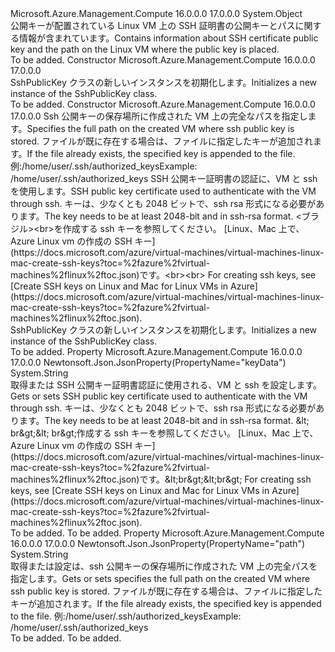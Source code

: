 <Type Name="SshPublicKey" FullName="Microsoft.Azure.Management.Compute.Models.SshPublicKey">
  <TypeSignature Language="C#" Value="public class SshPublicKey" />
  <TypeSignature Language="ILAsm" Value=".class public auto ansi beforefieldinit SshPublicKey extends System.Object" />
  <TypeSignature Language="DocId" Value="T:Microsoft.Azure.Management.Compute.Models.SshPublicKey" />
  <TypeSignature Language="VB.NET" Value="Public Class SshPublicKey" />
  <TypeSignature Language="F#" Value="type SshPublicKey = class" />
  <AssemblyInfo>
    <AssemblyName>Microsoft.Azure.Management.Compute</AssemblyName>
    <AssemblyVersion>16.0.0.0</AssemblyVersion>
    <AssemblyVersion>17.0.0.0</AssemblyVersion>
  </AssemblyInfo>
  <Base>
    <BaseTypeName>System.Object</BaseTypeName>
  </Base>
  <Interfaces />
  <Docs>
    <summary>
            <span data-ttu-id="e255c-101">公開キーが配置されている Linux VM 上の SSH 証明書の公開キーとパスに関する情報が含まれています。</span><span class="sxs-lookup"><span data-stu-id="e255c-101">Contains information about SSH certificate public key and the path on the Linux VM where the public key is placed.</span></span>
            </summary>
    <remarks>To be added.</remarks>
  </Docs>
  <Members>
    <Member MemberName=".ctor">
      <MemberSignature Language="C#" Value="public SshPublicKey ();" />
      <MemberSignature Language="ILAsm" Value=".method public hidebysig specialname rtspecialname instance void .ctor() cil managed" />
      <MemberSignature Language="DocId" Value="M:Microsoft.Azure.Management.Compute.Models.SshPublicKey.#ctor" />
      <MemberSignature Language="VB.NET" Value="Public Sub New ()" />
      <MemberType>Constructor</MemberType>
      <AssemblyInfo>
        <AssemblyName>Microsoft.Azure.Management.Compute</AssemblyName>
        <AssemblyVersion>16.0.0.0</AssemblyVersion>
        <AssemblyVersion>17.0.0.0</AssemblyVersion>
      </AssemblyInfo>
      <Parameters />
      <Docs>
        <summary>
            <span data-ttu-id="e255c-102">SshPublicKey クラスの新しいインスタンスを初期化します。</span><span class="sxs-lookup"><span data-stu-id="e255c-102">Initializes a new instance of the SshPublicKey class.</span></span>
            </summary>
        <remarks>To be added.</remarks>
      </Docs>
    </Member>
    <Member MemberName=".ctor">
      <MemberSignature Language="C#" Value="public SshPublicKey (string path = null, string keyData = null);" />
      <MemberSignature Language="ILAsm" Value=".method public hidebysig specialname rtspecialname instance void .ctor(string path, string keyData) cil managed" />
      <MemberSignature Language="DocId" Value="M:Microsoft.Azure.Management.Compute.Models.SshPublicKey.#ctor(System.String,System.String)" />
      <MemberSignature Language="VB.NET" Value="Public Sub New (Optional path As String = null, Optional keyData As String = null)" />
      <MemberSignature Language="F#" Value="new Microsoft.Azure.Management.Compute.Models.SshPublicKey : string * string -&gt; Microsoft.Azure.Management.Compute.Models.SshPublicKey" Usage="new Microsoft.Azure.Management.Compute.Models.SshPublicKey (path, keyData)" />
      <MemberType>Constructor</MemberType>
      <AssemblyInfo>
        <AssemblyName>Microsoft.Azure.Management.Compute</AssemblyName>
        <AssemblyVersion>16.0.0.0</AssemblyVersion>
        <AssemblyVersion>17.0.0.0</AssemblyVersion>
      </AssemblyInfo>
      <Parameters>
        <Parameter Name="path" Type="System.String" />
        <Parameter Name="keyData" Type="System.String" />
      </Parameters>
      <Docs>
        <param name="path"><span data-ttu-id="e255c-103">Ssh 公開キーの保存場所に作成された VM 上の完全なパスを指定します。</span><span class="sxs-lookup"><span data-stu-id="e255c-103">Specifies the full path on the created VM where ssh public key is stored.</span></span> <span data-ttu-id="e255c-104">ファイルが既に存在する場合は、ファイルに指定したキーが追加されます。</span><span class="sxs-lookup"><span data-stu-id="e255c-104">If the file already exists, the specified key is appended to the file.</span></span> <span data-ttu-id="e255c-105">例:/home/user/.ssh/authorized_keys</span><span class="sxs-lookup"><span data-stu-id="e255c-105">Example: /home/user/.ssh/authorized_keys</span></span></param>
        <param name="keyData"><span data-ttu-id="e255c-106">SSH 公開キー証明書の認証に、VM と ssh を使用します。</span><span class="sxs-lookup"><span data-stu-id="e255c-106">SSH public key certificate used to authenticate with the VM through ssh.</span></span> <span data-ttu-id="e255c-107">キーは、少なくとも 2048 ビットで、ssh rsa 形式になる必要があります。</span><span class="sxs-lookup"><span data-stu-id="e255c-107">The key needs to be at least 2048-bit and in ssh-rsa format.</span></span> <span data-ttu-id="e255c-108">&lt;ブラジル&gt;&lt;br&gt;を作成する ssh キーを参照してください。 [Linux、Mac 上で、Azure Linux vm の作成の SSH キー](https://docs.microsoft.com/azure/virtual-machines/virtual-machines-linux-mac-create-ssh-keys?toc=%2fazure%2fvirtual-machines%2flinux%2ftoc.json)です。</span><span class="sxs-lookup"><span data-stu-id="e255c-108">&lt;br&gt;&lt;br&gt; For creating ssh keys, see [Create SSH keys on Linux and Mac for Linux VMs in Azure](https://docs.microsoft.com/azure/virtual-machines/virtual-machines-linux-mac-create-ssh-keys?toc=%2fazure%2fvirtual-machines%2flinux%2ftoc.json).</span></span></param>
        <summary>
            <span data-ttu-id="e255c-109">SshPublicKey クラスの新しいインスタンスを初期化します。</span><span class="sxs-lookup"><span data-stu-id="e255c-109">Initializes a new instance of the SshPublicKey class.</span></span>
            </summary>
        <remarks>To be added.</remarks>
      </Docs>
    </Member>
    <Member MemberName="KeyData">
      <MemberSignature Language="C#" Value="public string KeyData { get; set; }" />
      <MemberSignature Language="ILAsm" Value=".property instance string KeyData" />
      <MemberSignature Language="DocId" Value="P:Microsoft.Azure.Management.Compute.Models.SshPublicKey.KeyData" />
      <MemberSignature Language="VB.NET" Value="Public Property KeyData As String" />
      <MemberSignature Language="F#" Value="member this.KeyData : string with get, set" Usage="Microsoft.Azure.Management.Compute.Models.SshPublicKey.KeyData" />
      <MemberType>Property</MemberType>
      <AssemblyInfo>
        <AssemblyName>Microsoft.Azure.Management.Compute</AssemblyName>
        <AssemblyVersion>16.0.0.0</AssemblyVersion>
        <AssemblyVersion>17.0.0.0</AssemblyVersion>
      </AssemblyInfo>
      <Attributes>
        <Attribute>
          <AttributeName>Newtonsoft.Json.JsonProperty(PropertyName="keyData")</AttributeName>
        </Attribute>
      </Attributes>
      <ReturnValue>
        <ReturnType>System.String</ReturnType>
      </ReturnValue>
      <Docs>
        <summary>
            <span data-ttu-id="e255c-110">取得または SSH 公開キー証明書認証に使用される、VM と ssh を設定します。</span><span class="sxs-lookup"><span data-stu-id="e255c-110">Gets or sets SSH public key certificate used to authenticate with the VM through ssh.</span></span> <span data-ttu-id="e255c-111">キーは、少なくとも 2048 ビットで、ssh rsa 形式になる必要があります。</span><span class="sxs-lookup"><span data-stu-id="e255c-111">The key needs to be at least 2048-bit and in ssh-rsa format.</span></span> <span data-ttu-id="e255c-112">&amp;lt; br&amp;gt;&amp;lt; br&amp;gt;作成する ssh キーを参照してください。 [Linux、Mac 上で、Azure Linux vm の作成の SSH キー](https://docs.microsoft.com/azure/virtual-machines/virtual-machines-linux-mac-create-ssh-keys?toc=%2fazure%2fvirtual-machines%2flinux%2ftoc.json)です。</span><span class="sxs-lookup"><span data-stu-id="e255c-112">&amp;lt;br&amp;gt;&amp;lt;br&amp;gt; For creating ssh keys, see [Create SSH keys on Linux and Mac for Linux VMs in Azure](https://docs.microsoft.com/azure/virtual-machines/virtual-machines-linux-mac-create-ssh-keys?toc=%2fazure%2fvirtual-machines%2flinux%2ftoc.json).</span></span>
            </summary>
        <value>To be added.</value>
        <remarks>To be added.</remarks>
      </Docs>
    </Member>
    <Member MemberName="Path">
      <MemberSignature Language="C#" Value="public string Path { get; set; }" />
      <MemberSignature Language="ILAsm" Value=".property instance string Path" />
      <MemberSignature Language="DocId" Value="P:Microsoft.Azure.Management.Compute.Models.SshPublicKey.Path" />
      <MemberSignature Language="VB.NET" Value="Public Property Path As String" />
      <MemberSignature Language="F#" Value="member this.Path : string with get, set" Usage="Microsoft.Azure.Management.Compute.Models.SshPublicKey.Path" />
      <MemberType>Property</MemberType>
      <AssemblyInfo>
        <AssemblyName>Microsoft.Azure.Management.Compute</AssemblyName>
        <AssemblyVersion>16.0.0.0</AssemblyVersion>
        <AssemblyVersion>17.0.0.0</AssemblyVersion>
      </AssemblyInfo>
      <Attributes>
        <Attribute>
          <AttributeName>Newtonsoft.Json.JsonProperty(PropertyName="path")</AttributeName>
        </Attribute>
      </Attributes>
      <ReturnValue>
        <ReturnType>System.String</ReturnType>
      </ReturnValue>
      <Docs>
        <summary>
            <span data-ttu-id="e255c-113">取得または設定は、ssh 公開キーの保存場所に作成された VM 上の完全パスを指定します。</span><span class="sxs-lookup"><span data-stu-id="e255c-113">Gets or sets specifies the full path on the created VM where ssh public key is stored.</span></span> <span data-ttu-id="e255c-114">ファイルが既に存在する場合は、ファイルに指定したキーが追加されます。</span><span class="sxs-lookup"><span data-stu-id="e255c-114">If the file already exists, the specified key is appended to the file.</span></span> <span data-ttu-id="e255c-115">例:/home/user/.ssh/authorized_keys</span><span class="sxs-lookup"><span data-stu-id="e255c-115">Example: /home/user/.ssh/authorized_keys</span></span>
            </summary>
        <value>To be added.</value>
        <remarks>To be added.</remarks>
      </Docs>
    </Member>
  </Members>
</Type>